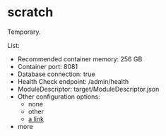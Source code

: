 # scratch

Temporary.

List:

- Recommended container memory: 256 GB
- Container port: 8081
- Database connection: true
- Health Check endpoint: /admin/health
- ModuleDescriptor: target/ModuleDescriptor.json
- Other configuration options:
  - none
  - other
  - [a link](#foo)
- more
